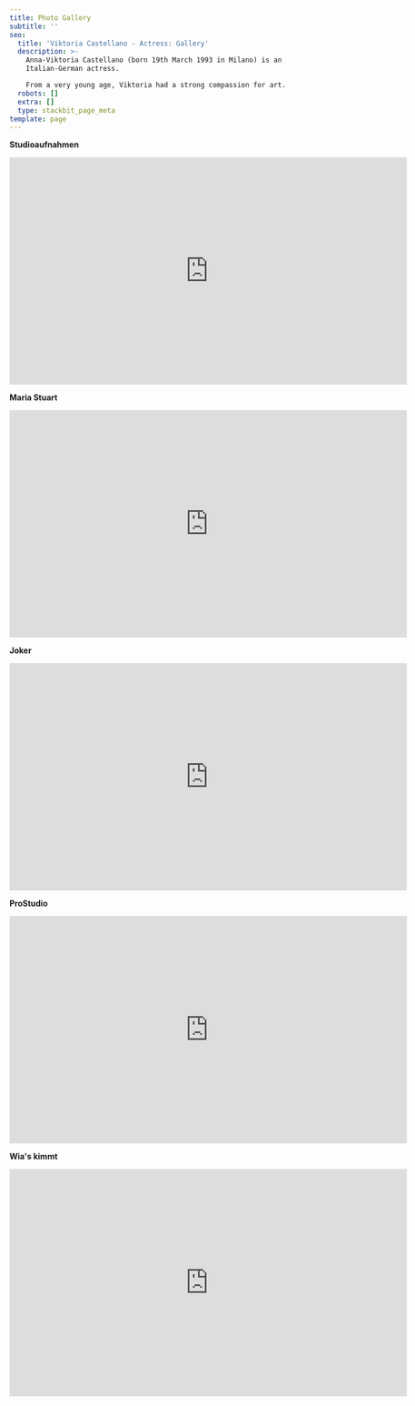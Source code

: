 ```yaml
---
title: Photo Gallery
subtitle: ''
seo:
  title: 'Viktoria Castellano - Actress: Gallery'
  description: >-
    Anna-Viktoria Castellano (born 19th March 1993 in Milano) is an
    Italian-German actress.

    From a very young age, Viktoria had a strong compassion for art.
  robots: []
  extra: []
  type: stackbit_page_meta
template: page
---
```

**Studioaufnahmen**

<iframe src="https://albumizr.com/a/QrEi" scrolling="no" frameborder="0" allowfullscreen width="700" height="400"></iframe><br />


**Maria Stuart**

<iframe src="https://albumizr.com/a/4pS8" scrolling="no" frameborder="0" allowfullscreen width="700" height="400"></iframe><br />


**Joker**

<iframe src="https://albumizr.com/a/RObH" scrolling="no" frameborder="0" allowfullscreen width="700" height="400"></iframe><br />


**ProStudio**

<iframe src="https://albumizr.com/a/jQWn" scrolling="no" frameborder="0" allowfullscreen width="700" height="400"></iframe><br />


**Wia's kimmt**

<iframe src="https://albumizr.com/a/Yc6N" scrolling="no" frameborder="0" allowfullscreen width="700" height="400"></iframe>
